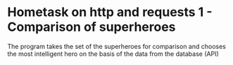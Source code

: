 # Hometask on http and requests 1 - Comparison of superheroes

The program takes the set of the superheroes for comparison and chooses the most intelligent hero on the basis of the data from the database (API)